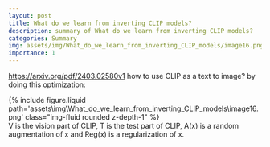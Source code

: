 ```yaml
---
layout: post
title: What do we learn from inverting CLIP models?
description: summary of What do we learn from inverting CLIP models?
categories: Summary
img: assets/img/What_do_we_learn_from_inverting_CLIP_models/image16.png 
importance: 1
---
```



https://arxiv.org/pdf/2403.02580v1
how to use CLIP as a text to image? 
by doing this optimization:
<div class="row">
        <div class="col-sm mt-3 mt-md-0">
            {% include figure.liquid path='assets\img\What_do_we_learn_from_inverting_CLIP_models\image16.png' class="img-fluid rounded z-depth-1" %}
        </div>
    </div>
V is the vision part of CLIP, T is the test part of CLIP, A(x) is a random augmentation of x and Reg(x) is a regularization of x. 
